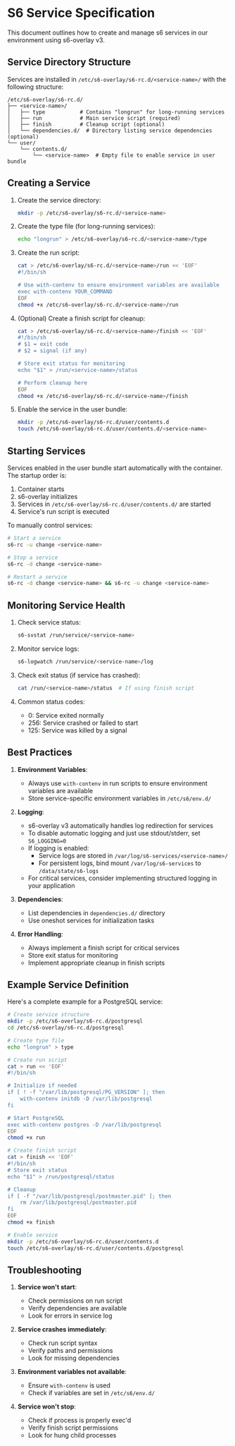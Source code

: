 # S6 Service Specification

This document outlines how to create and manage s6 services in our environment using s6-overlay v3.

## Service Directory Structure

Services are installed in `/etc/s6-overlay/s6-rc.d/<service-name>/` with the following structure:

```
/etc/s6-overlay/s6-rc.d/
├── <service-name>/
│   ├── type           # Contains "longrun" for long-running services
│   ├── run            # Main service script (required)
│   ├── finish         # Cleanup script (optional)
│   └── dependencies.d/  # Directory listing service dependencies (optional)
└── user/
    └── contents.d/
        └── <service-name>  # Empty file to enable service in user bundle
```

## Creating a Service

1. Create the service directory:
   ```sh
   mkdir -p /etc/s6-overlay/s6-rc.d/<service-name>
   ```

2. Create the type file (for long-running services):
   ```sh
   echo "longrun" > /etc/s6-overlay/s6-rc.d/<service-name>/type
   ```

3. Create the run script:
   ```sh
   cat > /etc/s6-overlay/s6-rc.d/<service-name>/run << 'EOF'
   #!/bin/sh
   
   # Use with-contenv to ensure environment variables are available
   exec with-contenv YOUR_COMMAND
   EOF
   chmod +x /etc/s6-overlay/s6-rc.d/<service-name>/run
   ```

4. (Optional) Create a finish script for cleanup:
   ```sh
   cat > /etc/s6-overlay/s6-rc.d/<service-name>/finish << 'EOF'
   #!/bin/sh
   # $1 = exit code
   # $2 = signal (if any)
   
   # Store exit status for monitoring
   echo "$1" > /run/<service-name>/status
   
   # Perform cleanup here
   EOF
   chmod +x /etc/s6-overlay/s6-rc.d/<service-name>/finish
   ```

5. Enable the service in the user bundle:
   ```sh
   mkdir -p /etc/s6-overlay/s6-rc.d/user/contents.d
   touch /etc/s6-overlay/s6-rc.d/user/contents.d/<service-name>
   ```

## Starting Services

Services enabled in the user bundle start automatically with the container. The startup order is:

1. Container starts
2. s6-overlay initializes
3. Services in `/etc/s6-overlay/s6-rc.d/user/contents.d/` are started
4. Service's run script is executed

To manually control services:
```sh
# Start a service
s6-rc -u change <service-name>

# Stop a service
s6-rc -d change <service-name>

# Restart a service
s6-rc -d change <service-name> && s6-rc -u change <service-name>
```

## Monitoring Service Health

1. Check service status:
   ```sh
   s6-svstat /run/service/<service-name>
   ```

2. Monitor service logs:
   ```sh
   s6-logwatch /run/service/<service-name>/log
   ```

3. Check exit status (if service has crashed):
   ```sh
   cat /run/<service-name>/status  # If using finish script
   ```

4. Common status codes:
   - 0: Service exited normally
   - 256: Service crashed or failed to start
   - 125: Service was killed by a signal

## Best Practices

1. **Environment Variables**:
   - Always use `with-contenv` in run scripts to ensure environment variables are available
   - Store service-specific environment variables in `/etc/s6/env.d/`

2. **Logging**:
   - s6-overlay v3 automatically handles log redirection for services
   - To disable automatic logging and just use stdout/stderr, set `S6_LOGGING=0`
   - If logging is enabled:
     - Service logs are stored in `/var/log/s6-services/<service-name>/`
     - For persistent logs, bind mount `/var/log/s6-services` to `/data/state/s6-logs`
   - For critical services, consider implementing structured logging in your application

3. **Dependencies**:
   - List dependencies in `dependencies.d/` directory
   - Use oneshot services for initialization tasks

4. **Error Handling**:
   - Always implement a finish script for critical services
   - Store exit status for monitoring
   - Implement appropriate cleanup in finish scripts

## Example Service Definition

Here's a complete example for a PostgreSQL service:

```sh
# Create service structure
mkdir -p /etc/s6-overlay/s6-rc.d/postgresql
cd /etc/s6-overlay/s6-rc.d/postgresql

# Create type file
echo "longrun" > type

# Create run script
cat > run << 'EOF'
#!/bin/sh

# Initialize if needed
if [ ! -f "/var/lib/postgresql/PG_VERSION" ]; then
    with-contenv initdb -D /var/lib/postgresql
fi

# Start PostgreSQL
exec with-contenv postgres -D /var/lib/postgresql
EOF
chmod +x run

# Create finish script
cat > finish << 'EOF'
#!/bin/sh
# Store exit status
echo "$1" > /run/postgresql/status

# Cleanup
if [ -f "/var/lib/postgresql/postmaster.pid" ]; then
    rm /var/lib/postgresql/postmaster.pid
fi
EOF
chmod +x finish

# Enable service
mkdir -p /etc/s6-overlay/s6-rc.d/user/contents.d
touch /etc/s6-overlay/s6-rc.d/user/contents.d/postgresql
```

## Troubleshooting

1. **Service won't start**:
   - Check permissions on run script
   - Verify dependencies are available
   - Look for errors in service log

2. **Service crashes immediately**:
   - Check run script syntax
   - Verify paths and permissions
   - Look for missing dependencies

3. **Environment variables not available**:
   - Ensure `with-contenv` is used
   - Check if variables are set in `/etc/s6/env.d/`

4. **Service won't stop**:
   - Check if process is properly exec'd
   - Verify finish script permissions
   - Look for hung child processes 